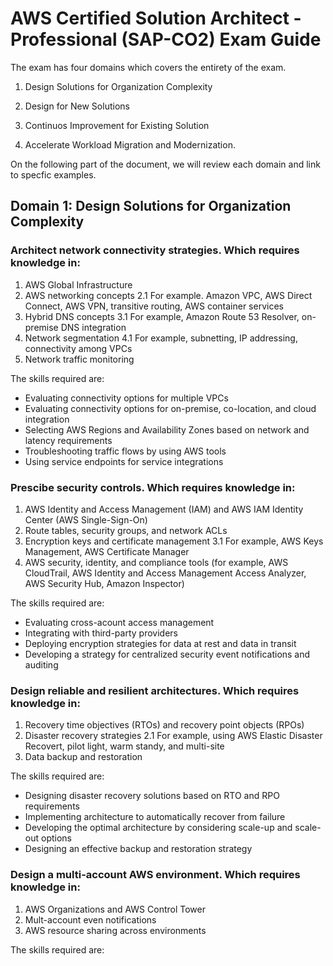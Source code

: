 # AWS Certified Solution Architect - Professional (SAP-CO2) Exam Guide

The exam has four domains which covers the entirety of the exam.

1. Design Solutions for Organization Complexity

2. Design for New Solutions

3. Continuos Improvement for Existing Solution

4. Accelerate Workload Migration and Modernization.

On the following part of the document, we will review each domain and link to specfic examples.

## Domain 1: Design Solutions for Organization Complexity

### Architect network connectivity strategies. Which requires knowledge in:

1. AWS Global Infrastructure
2. AWS networking concepts
    2.1 For example. Amazon VPC, AWS Direct Connect, AWS VPN, transitive routing, AWS container services
3. Hybrid DNS concepts
	3.1 For example, Amazon Route 53 Resolver, on-premise DNS integration
4. Network segmentation
	4.1 For example, subnetting, IP addressing, connectivity among VPCs
5. Network traffic monitoring

The skills required are:

- Evaluating connectivity options for multiple VPCs
- Evaluating connectivity options for on-premise, co-location, and cloud integration
- Selecting AWS Regions and Availability Zones based on network and latency requirements 
- Troubleshooting traffic flows by using AWS tools
- Using service endpoints for service integrations

### Prescibe security controls. Which requires knowledge in:

1. AWS Identity and Access Management (IAM) and AWS IAM Identity Center (AWS Single-Sign-On)
2. Route tables, security groups, and network ACLs
3. Encryption keys and certificate management
	3.1 For example, AWS Keys Management, AWS Certificate Manager
4. AWS security, identity, and compliance tools (for example, AWS CloudTrail, AWS Identity and Access Management Access Analyzer, AWS Security Hub, Amazon Inspector)

The skills required are:

- Evaluating cross-acount access management
- Integrating with third-party providers
- Deploying encryption strategies for data at rest and data in transit
- Developing a strategy for centralized security event notifications and auditing

### Design reliable and resilient architectures. Which requires knowledge in:

1. Recovery time objectives (RTOs) and recovery point objects (RPOs)
2. Disaster recovery strategies
	2.1 For example, using AWS Elastic Disaster Recovert, pilot light, warm standy, and multi-site
3. Data backup and restoration

The skills required are:

- Designing disaster recovery solutions based on RTO and RPO requirements
- Implementing architecture to automatically recover from failure
- Developing the optimal architecture by considering scale-up and scale-out options
- Designing an effective backup and restoration strategy

### Design a multi-account AWS environment. Which requires knowledge in:

1. AWS Organizations and AWS Control Tower
2. Mult-account even notifications
3. AWS resource sharing across environments

The skills required are: